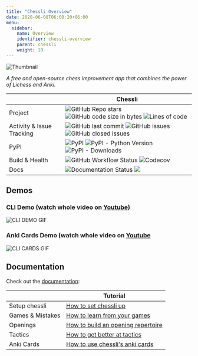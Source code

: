```yaml
---
title: "Chessli Overview"
date: 2020-06-08T06:00:20+06:00
menu:
  sidebar:
    name: Overview
    identifier: chessli-overview
    parent: chessli
    weight: 10
---
```

![Thumbnail](https://github.com/pwenker/chessli/blob/main/imgs/chessli.png?raw=true)

_A free and open-source chess improvement app that combines the power of Lichess and Anki._

|  | Chessli |
| --- | --- |
| Project                | ![GitHub Repo stars](https://img.shields.io/github/stars/pwenker/chessli?style=social) ![GitHub code size in bytes](https://img.shields.io/github/languages/code-size/pwenker/chessli) ![Lines of code](https://img.shields.io/tokei/lines/github/pwenker/chessli)
| Activity & Issue Tracking | ![GitHub last commit](https://img.shields.io/github/last-commit/pwenker/chessli) ![GitHub issues](https://img.shields.io/github/issues-raw/pwenker/chessli) ![GitHub closed issues](https://img.shields.io/github/issues-closed-raw/pwenker/chessli)  |
| PyPI                      | ![PyPI](https://img.shields.io/pypi/v/chessli)                                                                                                                                  ![PyPI - Python Version](https://img.shields.io/pypi/pyversions/chessli) ![PyPI - Downloads](https://img.shields.io/pypi/dm/chessli) |
| Build & Health                  | ![GitHub Workflow Status](https://img.shields.io/github/workflow/status/pwenker/chessli/CI) ![Codecov](https://img.shields.io/codecov/c/github/pwenker/chessli) |
| Docs | ![Documentation Status](https://img.shields.io/badge/Docs-live-green) ![](https://img.shields.io/badge/Tutorial-active-brightgreen) |

## Demos

### CLI Demo (watch whole video on [Youtube](https://www.youtube.com/embed/XbD71Kq7cx4))

![CLI DEMO GIF](https://github.com/pwenker/chessli/blob/main/imgs/chessli_cli_demo.gif?raw=true)

### Anki Cards Demo (watch whole video on [Youtube](https://www.youtube.com/watch?v=Diew--CWlsI)

![CLI CARDS GIF](https://github.com/pwenker/chessli/blob/main/imgs/chessli_cards_demo.gif?raw=true)

## Documentation
Check out the [documentation](https://pwenker.com/chessli):

|  | Tutorial |
| --- | --- |
Setup chessli | [How to set chessli up](https://pwenker.com/chessli/tutorial/how_to_set_up_chessli)
Games & Mistakes | [How to learn from your games](https://pwenker.com/chessli/tutorial/how_to_learn_from_your_games.md)
Openings | [How to build an opening repertoire](https://pwenker.com/chessli/tutorial/how_to_create_an_opening_repertoire.md)
Tactics | [How to get better at tactics](https://pwenker.com/chessli/tutorial/how_to_get_better_at_tactics.md)
Anki Cards | [How to use chessli's anki cards](https://pwenker.com/chessli/tutorial/how_to_use_chesslis_anki_cards.md)
